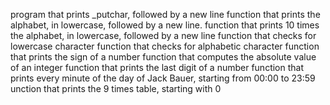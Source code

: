  program that prints _putchar, followed by a new line
function that prints the alphabet, in lowercase, followed by a new line.
function that prints 10 times the alphabet, in lowercase, followed by a new line
function that checks for lowercase character
function that checks for alphabetic character
function that prints the sign of a number
function that computes the absolute value of an integer
function that prints the last digit of a number
function that prints every minute of the day of Jack Bauer, starting from 00:00 to 23:59
unction that prints the 9 times table, starting with 0
